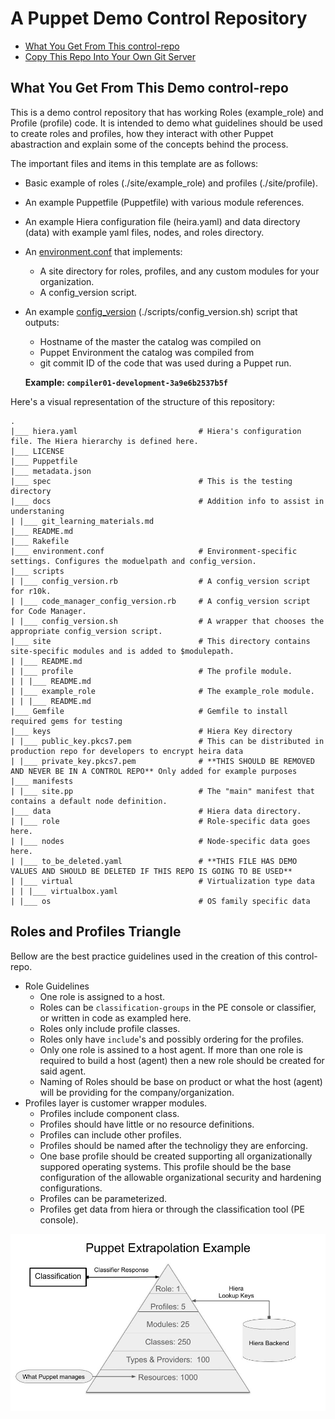 # A Puppet Demo Control Repository

* [What You Get From This control\-repo](#what-you-get-from-this-control-repo)
* [Copy This Repo Into Your Own Git Server](#copy-this-repo-into-your-own-git-server)


## What You Get From This Demo control-repo

This is a demo control repository that has working Roles (example\_role) and Profile (profile) code.  It is intended to demo what guidelines should be used to create roles and profiles, how they interact with other Puppet abastraction and explain some of the concepts behind the process.

The important files and items in this template are as follows:

* Basic example of roles (./site/example\_role) and profiles (./site/profile).
* An example Puppetfile (Puppetfile) with various module references.
* An example Hiera configuration file (heira.yaml) and data directory (data) with example yaml files, nodes, and roles directory.
* An [environment.conf](https://puppet.com/docs/puppet/5.3/config_file_environment.html) that implements:
  * A site directory for roles, profiles, and any custom modules for your organization.
  * A config\_version script.
* An example [config\_version](https://puppet.com/docs/puppet/5.3/config_file_environment.html#configversion) (./scripts/config_version.sh) script that outputs:
  * Hostname of the master the catalog was compiled on
  * Puppet Environment the catalog was compiled from
  * git commit ID of the code that was used during a Puppet run.
 
  **Example: `compiler01-development-3a9e6b2537b5f`**

Here's a visual representation of the structure of this repository:

```
.
|___ hiera.yaml                           # Hiera's configuration file. The Hiera hierarchy is defined here.
|___ LICENSE
|___ Puppetfile
|___ metadata.json
|___ spec                                 # This is the testing directory
|___ docs                                 # Addition info to assist in understaning
| |___ git_learning_materials.md
|___ README.md
|___ Rakefile
|___ environment.conf                     # Environment-specific settings. Configures the moduelpath and config_version.
|___ scripts
| |___ config_version.rb                  # A config_version script for r10k.
| |___ code_manager_config_version.rb     # A config_version script for Code Manager.
| |___ config_version.sh                  # A wrapper that chooses the appropriate config_version script.
|___ site                                 # This directory contains site-specific modules and is added to $modulepath.
| |___ README.md
| |___ profile                            # The profile module.
| | |___ README.md
| |___ example_role                       # The example_role module.
| | |___ README.md
|___ Gemfile                              # Gemfile to install required gems for testing
|___ keys                                 # Hiera Key directory
| |___ public_key.pkcs7.pem               # This can be distributed in production repo for developers to encrypt heira data
| |___ private_key.pkcs7.pem              # **THIS SHOULD BE REMOVED AND NEVER BE IN A CONTROL REPO** Only added for example purposes
|___ manifests
| |___ site.pp                            # The "main" manifest that contains a default node definition.
|___ data                                 # Hiera data directory.
| |___ role                               # Role-specific data goes here.
| |___ nodes                              # Node-specific data goes here.
| |___ to_be_deleted.yaml                 # **THIS FILE HAS DEMO VALUES AND SHOULD BE DELETED IF THIS REPO IS GOING TO BE USED**
| |___ virtual                            # Virtualization type data
| | |___ virtualbox.yaml
| |___ os                                 # OS family specific data
```

## Roles and Profiles Triangle

Bellow are the best practice guidelines used in the creation of this control-repo.

  - Role Guidelines
     - One role is assigned to a host.
     - Roles can be `classification-groups` in the PE console or classifier, or written in code as exampled here.
     - Roles only include profile classes.
     - Roles only have `include`'s and possibly ordering for the profiles.
     - Only one role is assined to a host agent.  If more than one role is required to build a host (agent) then a new role should be created for said agent.
     - Naming of Roles should be base on product or what the host (agent) will be providing for the company/organization. 
  - Profiles layer is customer wrapper modules.
     - Profiles include component class.
     - Profiles should have little or no resource definitions.
     - Profiles can include other profiles.
     - Profiles should be named after the technoligy they are enforcing.
     - One base profile should be created supporting all organizationally suppored operating systems.  This profile should be the base configuration of the allowable organizational security and hardening configurations.
     - Profiles can be parameterized.
     - Profiles get data from hiera or through the classification tool (PE console).
  
  ![](jpgs/Role_Profile_triangle.jpg)
